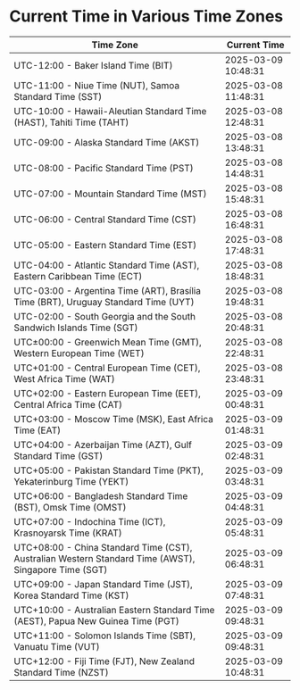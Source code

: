 # Current Time in Various Time Zones

| Time Zone | Current Time |
|-----------|--------------|
| UTC-12:00 - Baker Island Time (BIT) | 2025-03-09 10:48:31 |
| UTC-11:00 - Niue Time (NUT), Samoa Standard Time (SST) | 2025-03-08 11:48:31 |
| UTC-10:00 - Hawaii-Aleutian Standard Time (HAST), Tahiti Time (TAHT) | 2025-03-08 12:48:31 |
| UTC-09:00 - Alaska Standard Time (AKST) | 2025-03-08 13:48:31 |
| UTC-08:00 - Pacific Standard Time (PST) | 2025-03-08 14:48:31 |
| UTC-07:00 - Mountain Standard Time (MST) | 2025-03-08 15:48:31 |
| UTC-06:00 - Central Standard Time (CST) | 2025-03-08 16:48:31 |
| UTC-05:00 - Eastern Standard Time (EST) | 2025-03-08 17:48:31 |
| UTC-04:00 - Atlantic Standard Time (AST), Eastern Caribbean Time (ECT) | 2025-03-08 18:48:31 |
| UTC-03:00 - Argentina Time (ART), Brasília Time (BRT), Uruguay Standard Time (UYT) | 2025-03-08 19:48:31 |
| UTC-02:00 - South Georgia and the South Sandwich Islands Time (SGT) | 2025-03-08 20:48:31 |
| UTC±00:00 - Greenwich Mean Time (GMT), Western European Time (WET) | 2025-03-08 22:48:31 |
| UTC+01:00 - Central European Time (CET), West Africa Time (WAT) | 2025-03-08 23:48:31 |
| UTC+02:00 - Eastern European Time (EET), Central Africa Time (CAT) | 2025-03-09 00:48:31 |
| UTC+03:00 - Moscow Time (MSK), East Africa Time (EAT) | 2025-03-09 01:48:31 |
| UTC+04:00 - Azerbaijan Time (AZT), Gulf Standard Time (GST) | 2025-03-09 02:48:31 |
| UTC+05:00 - Pakistan Standard Time (PKT), Yekaterinburg Time (YEKT) | 2025-03-09 03:48:31 |
| UTC+06:00 - Bangladesh Standard Time (BST), Omsk Time (OMST) | 2025-03-09 04:48:31 |
| UTC+07:00 - Indochina Time (ICT), Krasnoyarsk Time (KRAT) | 2025-03-09 05:48:31 |
| UTC+08:00 - China Standard Time (CST), Australian Western Standard Time (AWST), Singapore Time (SGT) | 2025-03-09 06:48:31 |
| UTC+09:00 - Japan Standard Time (JST), Korea Standard Time (KST) | 2025-03-09 07:48:31 |
| UTC+10:00 - Australian Eastern Standard Time (AEST), Papua New Guinea Time (PGT) | 2025-03-09 09:48:31 |
| UTC+11:00 - Solomon Islands Time (SBT), Vanuatu Time (VUT) | 2025-03-09 09:48:31 |
| UTC+12:00 - Fiji Time (FJT), New Zealand Standard Time (NZST) | 2025-03-09 10:48:31 |
